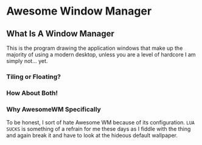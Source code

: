 # Awesome Window Manager

## What Is A Window Manager
This is the program drawing the application windows that make up the majority of using a modern desktop, unless you are a level of hardcore I am simply not... yet. 

### Tiling or Floating?


### How About Both!

### Why AwesomeWM Specifically
To be honest, I sort of hate Awesome WM because of its configuration. `LUA SUCKS` is something of a refrain for me these days as I fiddle with the thing and again break it and have to look at the hideous default wallpaper. 